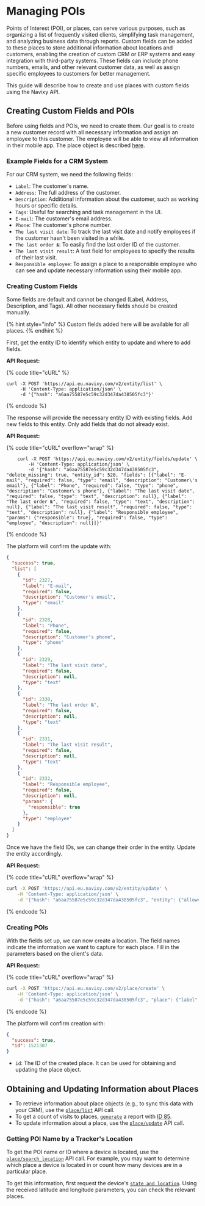 # Managing POIs

Points of Interest (POI), or places, can serve various purposes, such as organizing a list of frequently visited clients, simplifying task management, and analyzing business data through reports. Custom fields can be added to these places to store additional information about locations and customers, enabling the creation of custom CRM or ERP systems and easy integration with third-party systems. These fields can include phone numbers, emails, and other relevant customer data, as well as assign specific employees to customers for better management.

This guide will describe how to create and use places with custom fields using the Navixy API.

## Creating Custom Fields and POIs

Before using fields and POIs, we need to create them. Our goal is to create a new customer record with all necessary information and assign an employee to this customer. The employee will be able to view all information in their mobile app. The place object is described [here](../../resources/field-service/place/work-with-poi.md#place-object).

### Example Fields for a CRM System

For our CRM system, we need the following fields:

* `Label`: The customer's name.
* `Address`: The full address of the customer.
* `Description`: Additional information about the customer, such as working hours or specific details.
* `Tags`: Useful for searching and task management in the UI.
* `E-mail`: The customer's email address.
* `Phone`: The customer's phone number.
* `The last visit date`: To track the last visit date and notify employees if the customer hasn't been visited in a while.
* `The last order №`: To easily find the last order ID of the customer.
* `The last visit result`: A text field for employees to specify the results of their last visit.
* `Responsible employee`: To assign a place to a responsible employee who can see and update necessary information using their mobile app.

### Creating Custom Fields

Some fields are default and cannot be changed (Label, Address, Description, and Tags). All other necessary fields should be created manually.

{% hint style="info" %}
Custom fields added here will be available for all places.
{% endhint %}

First, get the entity ID to identify which entity to update and where to add fields.

**API Request:**

{% code title="cURL" %}
```shell
curl -X POST 'https://api.eu.navixy.com/v2/entity/list' \
     -H 'Content-Type: application/json' \
     -d '{"hash": "a6aa75587e5c59c32d347da438505fc3"}'
```
{% endcode %}

The response will provide the necessary entity ID with existing fields. Add new fields to this entity. Only add fields that do not already exist.

**API Request:**

{% code title="cURL" overflow="wrap" %}
```shell
    curl -X POST 'https://api.eu.navixy.com/v2/entity/fields/update' \
        -H 'Content-Type: application/json' \
        -d '{"hash": "a6aa75587e5c59c32d347da438505fc3", "delete_missing": true, "entity_id": 520, "fields": [{"label": "E-mail", "required": false, "type": "email", "description": "Customer\'s email"}, {"label": "Phone", "required": false, "type": "phone", "description": "Customer\'s phone"}, {"label": "The last visit date", "required": false, "type": "text", "description": null}, {"label": "The last order №", "required": false, "type": "text", "description": null}, {"label": "The last visit result", "required": false, "type": "text", "description": null}, {"label": "Responsible employee", "params": {"responsible": true}, "required": false, "type": "employee", "description": null}]}'
```
{% endcode %}

The platform will confirm the update with:

```json
{
  "success": true,
  "list": [
    {
      "id": 2327,
      "label": "E-mail",
      "required": false,
      "description": "Customer's email",
      "type": "email"
    },
    {
      "id": 2328,
      "label": "Phone",
      "required": false,
      "description": "Customer's phone",
      "type": "phone"
    },
    {
      "id": 2329,
      "label": "The last visit date",
      "required": false,
      "description": null,
      "type": "text"
    },
    {
      "id": 2330,
      "label": "The last order №",
      "required": false,
      "description": null,
      "type": "text"
    },
    {
      "id": 2331,
      "label": "The last visit result",
      "required": false,
      "description": null,
      "type": "text"
    },
    {
      "id": 2332,
      "label": "Responsible employee",
      "required": false,
      "description": null,
      "params": {
        "responsible": true
      },
      "type": "employee"
    }
  ]
}
```

Once we have the field IDs, we can change their order in the entity. Update the entity accordingly.

**API Request:**

{% code title="cURL" overflow="wrap" %}
```sh
curl -X POST 'https://api.eu.navixy.com/v2/entity/update' \
    -H 'Content-Type: application/json' \
    -d '{"hash": "a6aa75587e5c59c32d347da438505fc3", "entity": {"allowed": true, "id": 520, "type": "place", "settings": {"layout": {"sections": [{"label": "Places", "field_order": ["label", "location", "description", "tags", "2327", "2328", "2329", "2330", "2331", "2332"]}]}}}}'
```
{% endcode %}

### Creating POIs

With the fields set up, we can now create a location. The field names indicate the information we want to capture for each place. Fill in the parameters based on the client's data.

**API Request:**

{% code title="cURL" overflow="wrap" %}
```sh
curl -X POST 'https://api.eu.navixy.com/v2/place/create' \
    -H 'Content-Type: application/json' \
    -d '{"hash": "a6aa75587e5c59c32d347da438505fc3", "place": {"label": "Company1", "description": "Accepted one more deal for 7 devices next week", "files": [], "fields": {"2327": {"value": "shop1@email.com", "type": "email"}, "2328": {"value": "555231415221", "type": "phone"}, "2329": {"value": "10/10/2021", "type": "text"}, "2330": {"value": "87292", "type": "text"}, "2331": {"value": "Sold 10 devices", "type": "text"}, "2332": {"value": 71247, "type": "employee"}}, "location": {"address": "Lovell House, 6 Archway, Hulme, Manchester M15 5RN, UK", "lat": 53.46583133200717, "lng": -2.2464680671691895, "radius": 50}, "tags": [218916]}}
```
{% endcode %}

The platform will confirm creation with:

```json
{
  "success": true,
  "id": 1521307
}
```

* `id`: The ID of the created place. It can be used for obtaining and updating the place object.

## Obtaining and Updating Information about Places

* To retrieve information about place objects (e.g., to sync this data with your CRM), use the [`place/list`](../../resources/field-service/place/work-with-poi.md#list) API call.
* To get a count of visits to places, [`generate`](../../resources/commons/report/report_tracker.md#generate) a report with [ID 85](../../resources/commons/plugin/report_plugins.md#poi-visits-report).
* To update information about a place, use the [`place/update`](../../resources/field-service/place/work-with-poi.md#update) API call.

### Getting POI Name by a Tracker's Location

To get the POI name or ID where a device is located, use the [`place/search_location`](../../resources/field-service/place/work-with-poi.md#search_location) API call. For example, you may want to determine which place a device is located in or count how many devices are in a particular place.

To get this information, first request the device's [`state and location`](../../resources/tracking/tracker/#get_state). Using the received latitude and longitude parameters, you can check the relevant places.
